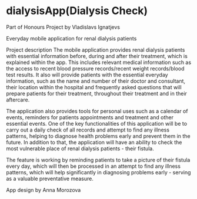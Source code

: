 # dialysisApp(Dialysis Check)

Part of Honours Project by Vladislavs Ignatjevs

Everyday mobile application for renal dialysis patients

Project description
The mobile application provides renal dialysis patients with essential information before, during and after their treatment, 
which is explained within the app. This includes relevant medical information such as the access to recent blood 
pressure records/recent weight records/blood test results. It also will provide patients with the essential everyday information, 
such as the name and number of their doctor and consultant, their location within the hospital and frequently asked questions that 
will prepare patients for their treatment, throughout their treatment and in their aftercare.

The application also provides tools for personal uses such as a calendar of events, reminders for patients appointments and 
treatment and other essential events. One of the key functionalities of this application will be to carry out a daily check 
of all records and attempt to find any illness patterns, helping to diagnose health problems early and prevent them in the future. 
In addition to that, the application will have an ability to check the most vulnerable place of renal dialysis patients - their fistula. 

The feature is working by reminding patients to take a picture of their fistula every day, which will then be processed in an attempt to 
find any illness patterns, which will help significantly in diagnosing problems early - serving as a valuable preventative measure. 

App design by Anna Morozova 

